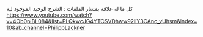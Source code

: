 كل ما له علاقه بمسار الملفات :
الشرح الوحيد الموجود ليه
https://www.youtube.com/watch?v=4Ob0plBL084&list=PLQkwcJG4YTCSVDhww92llY3CAnc_vUhsm&index=10&ab_channel=PhilippLackner
